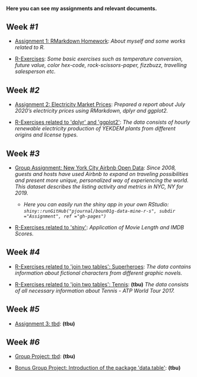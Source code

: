 #### Here you can see my assignments and relevant documents.

## Week *#1*

* [Assignment 1: RMarkdown Homework](assignment1_rmarkdown): *About myself and some works related to R.*

* [R-Exercises](exercises1): *Some basic exercises such as temperature conversion, future value, color hex-code, rock-scissors-paper, fizzbuzz, travelling salesperson etc.*

## Week *#2*

* [Assignment 2: Electricity Market Prices](assignment2_dplyr_ggplot2): *Prepared a report about July 2020’s electricity prices using RMarkdown, dplyr and ggplot2.*

* [R-Exercises related to 'dplyr' and 'ggplot2'](exercises2_dplyr_ggplot2): *The data consists of hourly renewable electricity production of YEKDEM plants from different origins and license types.*
## Week *#3*

* [Group Assignment: New York City Airbnb Open Data](https://pjournal.github.io/boun01g-data-mine-r-s/Assignment/Airbnb.html): *Since 2008, guests and hosts have used Airbnb to expand on traveling possibilities and present more unique, personalized way of experiencing the world. This dataset describes the listing activity and metrics in NYC, NY for 2019.* 

  * _Here you can easily run the shiny app in your own RStudio: `shiny::runGitHub("pjournal/boun01g-data-mine-r-s", subdir ="Assignment", ref ="gh-pages")`_

* [R-Exercises related to 'shiny'](exercises3_shiny): *Application of Movie Length and IMDB Scores.*

## Week *#4*

* [R-Exercises related to 'join two tables': Superheroes](exercises4_join_superheroes): *The data contains information about fictional characters from different graphic novels.*

* [R-Exercises related to 'join two tables': Tennis](exercises4_join_tennis): **(tbu)** *The data consists of all necessary information about Tennis - ATP World Tour 2017.*

## Week *#5*

* [Assignment 3: tbd](assignment3_tbd): **(tbu)**

## Week *#6*

* [Group Project: tbd](group_project_tbd): **(tbu)**

* [Bonus Group Project: Introduction of the package 'data.table'](group_bonus_project): **(tbu)**
